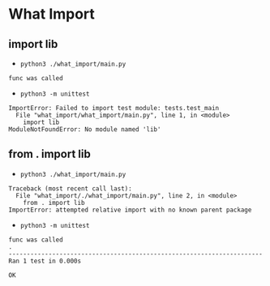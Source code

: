 # What Import

## import lib

* `python3 ./what_import/main.py`
```
func was called
```

* `python3 -m unittest`
```
ImportError: Failed to import test module: tests.test_main
  File "what_import/what_import/main.py", line 1, in <module>
    import lib
ModuleNotFoundError: No module named 'lib'
```

## from . import lib

* `python3 ./what_import/main.py`
```
Traceback (most recent call last):
  File "what_import/./what_import/main.py", line 2, in <module>
    from . import lib
ImportError: attempted relative import with no known parent package
```

* `python3 -m unittest`
```
func was called
.
----------------------------------------------------------------------
Ran 1 test in 0.000s

OK
```
